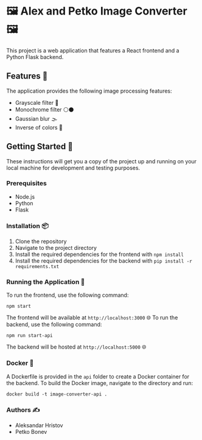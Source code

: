 # 🖼️ Alex and Petko Image Converter 🖼️

This project is a web application that features a React frontend and a Python Flask backend.

## Features 🌟

The application provides the following image processing features:
- Grayscale filter 🌚
- Monochrome filter ⚪⚫
- Gaussian blur 🌫️
- Inverse of colors 🔄

## Getting Started 🚀

These instructions will get you a copy of the project up and running on your local machine for development and testing purposes.

### Prerequisites

- Node.js
- Python
- Flask

### Installation 📦

1. Clone the repository
2. Navigate to the project directory
3. Install the required dependencies for the frontend with `npm install`
4. Install the required dependencies for the backend with `pip install -r requirements.txt`

### Running the Application 🏃

To run the frontend, use the following command:
```
npm start
```
The frontend will be available at `http://localhost:3000` 🌐
To run the backend, use the following command:
```
npm run start-api
```
The backend will be hosted at `http://localhost:5000` 🌐

### Docker 🐳

A Dockerfile is provided in the `api` folder to create a Docker container for the backend. To build the Docker image, navigate to the directory and run:
```
docker build -t image-converter-api .
```

### Authors ✍️

* Aleksandar Hristov
* Petko Bonev